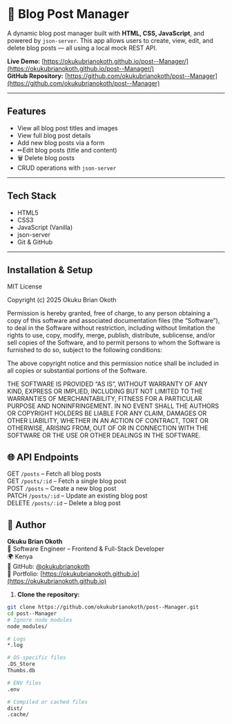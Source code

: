 # 📝 Blog Post Manager

A dynamic blog post manager built with **HTML, CSS, JavaScript**, and powered by `json-server`. This app allows users to create, view, edit, and delete blog posts — all using a local mock REST API.

 **Live Demo:** [https://okukubrianokoth.github.io/post--Manager/](https://okukubrianokoth.github.io/post--Manager/)  
 **GitHub Repository:** [https://github.com/okukubrianokoth/post--Manager](https://github.com/okukubrianokoth/post--Manager)

---

##  Features

-  View all blog post titles and images
- View full blog post details
- Add new blog posts via a form
- ✏Edit blog posts (title and content)
- 🗑 Delete blog posts
-  CRUD operations with `json-server`

---

##  Tech Stack

- HTML5
- CSS3
- JavaScript (Vanilla)
- json-server
- Git & GitHub

---

## Installation & Setup

MIT License

Copyright (c) 2025 Okuku Brian Okoth

Permission is hereby granted, free of charge, to any person obtaining a copy
of this software and associated documentation files (the “Software”), to deal
in the Software without restriction, including without limitation the rights
to use, copy, modify, merge, publish, distribute, sublicense, and/or sell
copies of the Software, and to permit persons to whom the Software is
furnished to do so, subject to the following conditions:

The above copyright notice and this permission notice shall be included in
all copies or substantial portions of the Software.

THE SOFTWARE IS PROVIDED “AS IS”, WITHOUT WARRANTY OF ANY KIND, EXPRESS OR
IMPLIED, INCLUDING BUT NOT LIMITED TO THE WARRANTIES OF MERCHANTABILITY,
FITNESS FOR A PARTICULAR PURPOSE AND NONINFRINGEMENT. IN NO EVENT SHALL THE
AUTHORS OR COPYRIGHT HOLDERS BE LIABLE FOR ANY CLAIM, DAMAGES OR OTHER
LIABILITY, WHETHER IN AN ACTION OF CONTRACT, TORT OR OTHERWISE, ARISING FROM,
OUT OF OR IN CONNECTION WITH THE SOFTWARE OR THE USE OR OTHER DEALINGS IN
THE SOFTWARE.



## 🌐 API Endpoints

GET `/posts` – Fetch all blog posts  
GET `/posts/:id` – Fetch a single blog post  
POST `/posts` – Create a new blog post  
PATCH `/posts/:id` – Update an existing blog post  
DELETE `/posts/:id` – Delete a blog post


## 👤 Author

**Okuku Brian Okoth**  
💼 Software Engineer – Frontend & Full-Stack Developer  
🌍 Kenya  
🔗 GitHub: [@okukubrianokoth](https://github.com/okukubrianokoth)  
📝 Portfolio: [https://okukubrianokoth.github.io](https://okukubrianokoth.github.io)


1. **Clone the repository:**

```bash
git clone https://github.com/okukubrianokoth/post--Manager.git
cd post--Manager
# Ignore node modules
node_modules/

# Logs
*.log

# OS-specific files
.DS_Store
Thumbs.db

# ENV files
.env

# Compiled or cached files
dist/
.cache/


